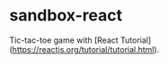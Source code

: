 # sandbox-react

Tic-tac-toe game with [React Tutorial] (https://reactjs.org/tutorial/tutorial.html).
